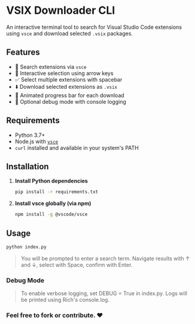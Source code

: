 # VSIX Downloader CLI

An interactive terminal tool to search for Visual Studio Code extensions using `vsce` and download selected `.vsix` packages.

## Features

- 🔎 Search extensions via `vsce`
- 🎯 Interactive selection using arrow keys
- ✅ Select multiple extensions with spacebar
- ⬇️ Download selected extensions as `.vsix`
- 🧭 Animated progress bar for each download
- 🐞 Optional debug mode with console logging

## Requirements

- Python 3.7+
- Node.js with [`vsce`](https://www.npmjs.com/package/@vscode/vsce)
- `curl` installed and available in your system's PATH

## Installation

1. **Install Python dependencies**

   ```bash
   pip install -r requirements.txt
   ```
2. **Install vsce globally (via npm)**

   ```bash
   npm install -g @vscode/vsce
   ```
## Usage
   ```bash
   python index.py
   ```
> You will be prompted to enter a search term. Navigate results with ↑ and ↓, select with Space, confirm with Enter.
### Debug Mode
> To enable verbose logging, set DEBUG = True in index.py. Logs will be printed using Rich's console.log.

### Feel free to fork or contribute. ❤️
